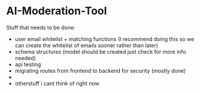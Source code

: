 # AI-Moderation-Tool

Stuff that needs to be done:

- user email whitelist + matching functions (I recommend doing this so we can create the whitelist of emails sooner rather than later)
- schema structures (model should be created just check for more info needed)
- api testing
- migrating routes from frontend to backend for security (mostly done)
- 
- otherstuff i cant think of right now
